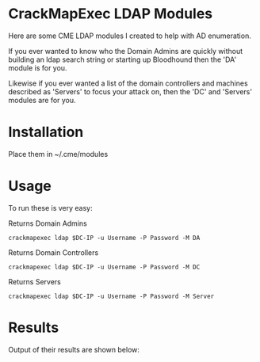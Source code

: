 # CrackMapExec LDAP Modules
Here are some CME LDAP modules I created to help with AD enumeration. 

If you ever wanted to know who the Domain Admins are quickly without building an ldap search string or starting up Bloodhound then the 'DA' module is for you. 

Likewise if you ever wanted a list of the domain controllers and machines described as 'Servers' to focus your attack on, then the 'DC' and 'Servers' modules are for you. 

# Installation

Place them in ~/.cme/modules

# Usage

To run these is very easy:

Returns Domain Admins

`crackmapexec ldap $DC-IP -u Username -P Password -M DA`

Returns Domain Controllers

`crackmapexec ldap $DC-IP -u Username -P Password -M DC`

Returns Servers

`crackmapexec ldap $DC-IP -u Username -P Password -M Server`

# Results

Output of their results are shown below:


